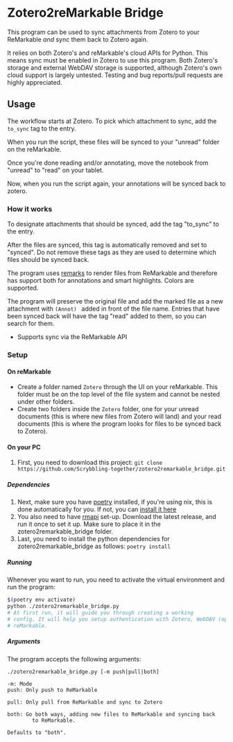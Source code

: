 # Zotero2reMarkable Bridge

This program can be used to sync attachments from Zotero to your ReMarkable
*and* sync them back to Zotero again.

It relies on both Zotero's and reMarkable's cloud APIs for Python. This means
sync must be enabled in Zotero to use this program. Both Zotero's storage and external WebDAV storage is supported, 
although Zotero's own cloud support is largely untested. Testing and bug reports/pull requests are highly appreciated.

## Usage

The workflow starts at Zotero. To pick which attachment to sync, add the `to_sync` tag to the entry.

When you run the script, these files will be synced to your "unread" folder on the reMarkable.

Once you're done reading and/or annotating, move the notebook from "unread" to "read" on your tablet.

Now, when you run the script again, your annotations will be synced back to zotero.

### How it works

To designate attachments that should be synced, add the tag "to_sync" to the entry.

After the files are synced, this tag is automatically removed and set to "synced".
Do not remove these tags as they are used to determine which files should be synced back.

The program uses [remarks](https://github.com/Scrybbling-together/remarks.git) to render files from ReMarkable and therefore has support both for annotations and smart highlights. Colors are supported.

The program will preserve the original file and add the marked file as a new attachment with `(Annot) ` added in front of the file name.
Entries that have been synced back will have the tag "read" added to them, so you can search for them.

- Supports sync via the ReMarkable API

### Setup

#### On reMarkable

- Create a folder named `Zotero` through the UI on your reMarkable. This folder must be on the top level of the file system and cannot be nested under other folders.
- Create two folders inside the `Zotero` folder, one for your unread documents (this is where new files from Zotero will land) and your read documents (this is where the program looks for files to be synced back to Zotero). 

#### On your PC

1. First, you need to download this project: `git clone https://github.com/Scrybbling-together/zotero2remarkable_bridge.git`

##### Dependencies

1. Next, make sure you have [poetry](https://python-poetry.org/) installed, if you're using nix, this is done automatically for you. If not, you can [install it here](https://python-poetry.org/)
2. You also need to have [rmapi](https://github.com/ddvk/rmapi/blob/master/README.md) set-up. Download the latest release, and run it once to set it up. Make sure to place it in the zotero2remarkable_bridge folder.
3. Last, you need to install the python dependencies for zotero2remarkable_bridge as follows: `poetry install`

##### Running

Whenever you want to run, you need to activate the virtual environment and run the program:

```bash
$(poetry env activate)
python ./zotero2remarkable_bridge.py
# At first run, it will guide you through creating a working
# config. It will help you setup authentication with Zotero, WebDAV (optional), and
# reMarkable.
```

##### Arguments

The program accepts the following arguments:

```
./zotero2remarkable_bridge.py [-m push|pull|both]

-m: Mode
push: Only push to ReMarkable

pull: Only pull from ReMarkable and sync to Zotero

both: Go both ways, adding new files to ReMarkable and syncing back
        to ReMarkable.
        
Defaults to "both".
```
